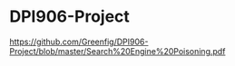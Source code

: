 # DPI906-Project
https://github.com/Greenfig/DPI906-Project/blob/master/Search%20Engine%20Poisoning.pdf
